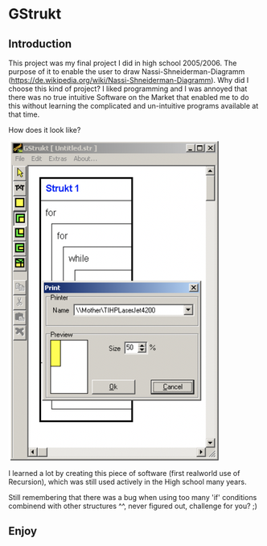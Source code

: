 # GStrukt

## Introduction 

This project was my final project I did in high school 2005/2006.
The purpose of it to enable the user to draw Nassi-Shneiderman-Diagramm (https://de.wikipedia.org/wiki/Nassi-Shneiderman-Diagramm).
Why did I choose this kind of project? I liked programming and I was annoyed that there was no true intuitive Software on the Market that enabled me to do this without learning the complicated and un-intuitive programs available at that time.

How does it look like? 

![Screenshot 1](Images/screenshot_1.png)

I learned a lot by creating this piece of software (first realworld use of Recursion), which was still used actively in the High school many years.

Still remembering that there was a bug when using too many 'if' conditions combinend with other structures ^^, never figured out, challenge for you? ;)

## Enjoy

